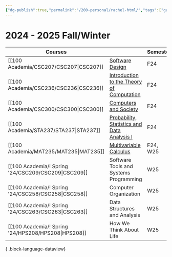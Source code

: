 ```yaml
---
{"dg-publish":true,"permalink":"/200-personal/rachel-html/","tags":["gardenEntry"],"created":"2023-10-17T16:57:36.000-04:00","updated":"2024-09-30T16:46:49.969-04:00"}
---
```



# 2024 - 2025 Fall/Winter

| Courses                                                |                                                                                     | Semester |
| ------------------------------------------------------ | ----------------------------------------------------------------------------------- | -------- |
| [[100 Academia/CSC207/CSC207\|CSC207]]              | [Software Design](https://q.utoronto.ca/courses/353377)                             | F24      |
| [[100 Academia/CSC236/CSC236\|CSC236]]              | [Introduction to the Theory of Computation](https://q.utoronto.ca/courses/353601)   | F24      |
| [[100 Academia/CSC300/CSC300\|CSC300]]              | [Computers and Society](https://q.utoronto.ca/courses/354160/modules)               | F24      |
| [[100 Academia/STA237/STA237\|STA237]]              | [Probability, Statistics and Data Analysis I](https://q.utoronto.ca/courses/354355) | F24      |
| [[100 Academia/MAT235/MAT235\|MAT235]]              | [Multivariable Calculus](https://q.utoronto.ca/courses/359663)                      | F24, W25 |
| [[100 Academia/! Spring '24/CSC209/CSC209\|CSC209]] | Software Tools and Systems Programming                                              | W25      |
| [[100 Academia/! Spring '24/CSC258/CSC258\|CSC258]] | Computer Organization                                                               | W25      |
| [[100 Academia/! Spring '24/CSC263/CSC263\|CSC263]] | Data Structures and Analysis                                                        | W25      |
| [[100 Academia/! Spring '24/HPS208/HPS208\|HPS208]] | How We Think About Life                                                             | W25      |

{ .block-language-dataview}